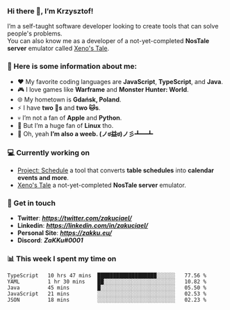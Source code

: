 ### Hi there 👋, I’m Krzysztof!
I’m a self-taught software developer looking to create tools that can solve people's problems.  
You can also know me as a developer of a not-yet-completed **NosTale server** emulator called [Xeno's Tale](https://xenostale.pl).

### 📔 Here is some information about me:
- ❤️ My favorite coding languages are **JavaScript**, **TypeScript**, and **Java**.
- 🎮 I love games like **Warframe** and **Monster Hunter: World**.
- 🌐 My hometown is **Gdańsk, Poland**.
- ⚡ I have **two 🐶s** and **two 🐱s**.
- 💀 I’m not a fan of **Apple** and **Python**.
- 🐧 But I’m a huge fan of **Linux** tho.
- 👑 Oh, yeah **I’m also a weeb. (ノಠ益ಠ)ノ彡┻━┻**

### 💻 Currently working on
- [Project: Schedule](https://github.com/zakuciael/project-schedule) a tool that converts **table schedules** into **calendar events and more**.
- [Xeno's Tale](https://xenostale.pl) a not-yet-completed **NosTale server** emulator.

### 💬 Get in touch
- **Twitter**: _**https://twitter.com/zakuciael/**_
- **Linkedin**: _**https://linkedin.com/in/zakuciael/**_
- **Personal Site**: _**https://zakku.eu/**_
- **Discord**: _**ZaKKu#0001**_

### 📊 This week I spent my time on
<!--START_SECTION:waka-->
```text
TypeScript   10 hrs 47 mins  ███████████████████░░░░░░   77.56 % 
YAML         1 hr 30 mins    ██░░░░░░░░░░░░░░░░░░░░░░░   10.82 % 
Java         45 mins         █░░░░░░░░░░░░░░░░░░░░░░░░   05.50 % 
JavaScript   21 mins         ░░░░░░░░░░░░░░░░░░░░░░░░░   02.53 % 
JSON         18 mins         ░░░░░░░░░░░░░░░░░░░░░░░░░   02.23 %
```
<!--END_SECTION:waka-->
